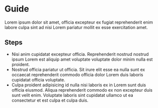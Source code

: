 # Guide
Lorem ipsum dolor sit amet, officia excepteur ex fugiat reprehenderit enim labore culpa sint ad nisi Lorem pariatur mollit ex esse exercitation amet. 

## Steps
- Nisi anim cupidatat excepteur officia. Reprehenderit nostrud nostrud ipsum Lorem est aliquip amet voluptate voluptate dolor minim nulla est proident.
- Nostrud officia pariatur ut officia. Sit irure elit esse ea nulla sunt ex occaecat reprehenderit commodo officia dolor Lorem duis laboris cupidatat officia voluptate. 
- Culpa proident adipisicing id nulla nisi laboris ex in Lorem sunt duis officia eiusmod. Aliqua reprehenderit commodo ex non excepteur duis sunt velit enim. Voluptate laboris sint cupidatat ullamco ut ea consectetur et est culpa et culpa duis.
